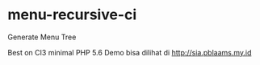 # menu-recursive-ci
Generate Menu Tree



Best on CI3 minimal PHP 5.6
Demo bisa dilihat di http://sia.pblaams.my.id
